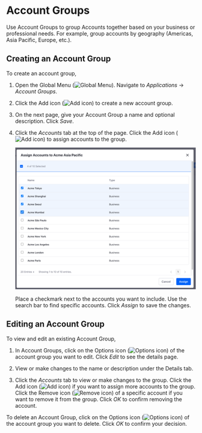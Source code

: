 # Account Groups

Use Account Groups to group Accounts together based on your business or professional needs. For example, group accounts by geography (Americas, Asia Pacific, Europe, etc.). 

## Creating an Account Group

To create an account group,

1. Open the Global Menu (![Global Menu](../images/icon-applications-menu.png)). Navigate to *Applications* &rarr; *Account Groups*.

1. Click the Add icon (![Add icon](../images/icon-add.png)) to create a new account group. 

1. On the next page, give your Account Group a name and optional description. Click *Save*.

1. Click the *Accounts* tab at the top of the page. Click the Add icon (![Add icon](../images/icon-add.png)) to assign accounts to the group.

    ![Click the add icon and select the accounts to assign to the group.](./account-groups/images/01.png)

    Place a checkmark next to the accounts you want to include. Use the search bar to find specific accounts. Click *Assign* to save the changes. 

## Editing an Account Group

To view and edit an existing Account Group,

1. In Account Groups, click on the Options icon (![Options icon](../images/icon-actions.png)) of the account group you want to edit. Click *Edit* to see the details page.

1. View or make changes to the name or description under the Details tab.

1. Click the *Accounts* tab to view or make changes to the group. Click the Add icon (![Add icon](../images/icon-add.png)) if you want to assign more accounts to the group. Click the Remove icon (![Remove icon](../images/icon-delete.png)) of a specific account if you want to remove it from the group. Click *OK* to confirm removing the account.

To delete an Account Group, click on the Options icon (![Options icon](../images/icon-actions.png)) of the account group you want to delete. Click *OK* to confirm your decision.